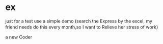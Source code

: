 # ex
just for a test
use a simple demo (search the Express by the excel,
  my friend needs do this every month,so I want to Relieve her stress of work）
  
   a new Coder
